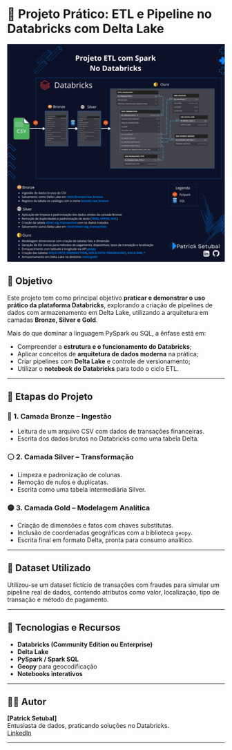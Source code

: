# 🚀 Projeto Prático: ETL e Pipeline no Databricks com Delta Lake

![Visão Geral do Projeto](https://github.com/Patrick-Setubal/Project/blob/main/etl_databricks_spark/elt_databricks_spark.png?raw=true)

## 🎯 Objetivo

Este projeto tem como principal objetivo **praticar e demonstrar o uso prático da plataforma Databricks**, explorando a criação de pipelines de dados com armazenamento em Delta Lake, utilizando a arquitetura em camadas **Bronze, Silver e Gold**.

Mais do que dominar a linguagem PySpark ou SQL, a ênfase está em:

- Compreender a **estrutura e o funcionamento do Databricks**;
- Aplicar conceitos de **arquitetura de dados moderna** na prática;
- Criar pipelines com **Delta Lake** e controle de versionamento;
- Utilizar o **notebook do Databricks** para todo o ciclo ETL.

---

## 🧱 Etapas do Projeto

### 🔹 1. Camada Bronze – Ingestão

- Leitura de um arquivo CSV com dados de transações financeiras.
- Escrita dos dados brutos no Databricks como uma tabela Delta.

### ⚪ 2. Camada Silver – Transformação

- Limpeza e padronização de colunas.
- Remoção de nulos e duplicatas.
- Escrita como uma tabela intermediária Silver.

### 🟡 3. Camada Gold – Modelagem Analítica

- Criação de dimensões e fatos com chaves substitutas.
- Inclusão de coordenadas geográficas com a biblioteca `geopy`.
- Escrita final em formato Delta, pronta para consumo analítico.

---

## 🧪 Dataset Utilizado

Utilizou-se um dataset fictício de transações com fraudes para simular um pipeline real de dados, contendo atributos como valor, localização, tipo de transação e método de pagamento.

---

## 🧰 Tecnologias e Recursos

- **Databricks (Community Edition ou Enterprise)**
- **Delta Lake**
- **PySpark / Spark SQL**
- **Geopy** para geocodificação
- **Notebooks interativos**

---

## 👨‍💻 Autor

**[Patrick Setubal]**  
Entusiasta de dados, praticando soluções no Databricks.  
[LinkedIn]([https://www.linkedin.com/](https://www.linkedin.com/in/patrick-setubal-2b502b115/))

---

